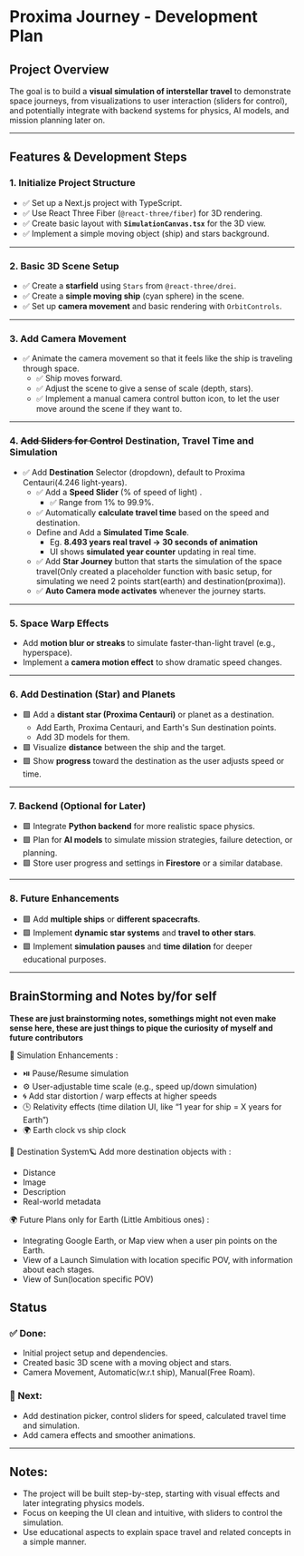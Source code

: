 # Proxima Journey - Development Plan

## Project Overview
The goal is to build a **visual simulation of interstellar travel** to demonstrate space journeys, from visualizations to user interaction (sliders for control), and potentially integrate with backend systems for physics, AI models, and mission planning later on.

---

## Features & Development Steps

### 1. **Initialize Project Structure**
- ✅ Set up a Next.js project with TypeScript.
- ✅ Use React Three Fiber (`@react-three/fiber`) for 3D rendering.
- ✅ Create basic layout with **`SimulationCanvas.tsx`** for the 3D view.
- ✅ Implement a simple moving object (ship) and stars background.

---

### 2. **Basic 3D Scene Setup**
- ✅ Create a **starfield** using `Stars` from `@react-three/drei`.
- ✅ Create a **simple moving ship** (cyan sphere) in the scene.
- ✅ Set up **camera movement** and basic rendering with `OrbitControls`.

---

### 3. **Add Camera Movement**
- ✅ Animate the camera movement so that it feels like the ship is traveling through space.
  - ✅ Ship moves forward.
  - ✅ Adjust the scene to give a sense of scale (depth, stars).
  - ✅ Implement a manual camera control button icon, to let the user move around the scene if they want to. 
  
---

### 4. <strike>**Add Sliders for Control**</strike> **Destination, Travel Time and Simulation** 
- ✅ Add **Destination** Selector (dropdown), default to Proxima Centauri(4.246 light-years).
  - ✅ Add a **Speed Slider** (% of speed of light) .
    - ✅ Range from 1% to 99.9%.
  - ✅ Automatically **calculate travel time** based on the speed and destination.
  - Define and Add a **Simulated Time Scale**.
    - Eg.  **8.493 years real travel → 30 seconds of animation**
    - UI shows **simulated year counter** updating in real time.
  - ✅ Add **Star Journey** button that starts the simulation of the space travel(Only created a placeholder function with basic setup, for simulating we need 2 points start(earth) and destination(proxima)).
  - ✅ **Auto Camera mode activates** whenever the journey starts.

---

### 5. **Space Warp Effects**
- Add **motion blur or streaks** to simulate faster-than-light travel (e.g., hyperspace).
- Implement a **camera motion effect** to show dramatic speed changes.
  
---

### 6. **Add Destination (Star) and Planets**
- 🟩 Add a **distant star (Proxima Centauri)** or planet as a destination.
  - Add Earth, Proxima Centauri, and Earth's Sun destination points.
  - Add 3D models for them.
- 🟩 Visualize **distance** between the ship and the target.
- 🟩 Show **progress** toward the destination as the user adjusts speed or time.

---

### 7. **Backend (Optional for Later)**
- 🟩 Integrate **Python backend** for more realistic space physics.
- 🟩 Plan for **AI models** to simulate mission strategies, failure detection, or planning.
- 🟩 Store user progress and settings in **Firestore** or a similar database.
  
---

### 8. **Future Enhancements**
- 🟩 Add **multiple ships** or **different spacecrafts**.
- 🟩 Implement **dynamic star systems** and **travel to other stars**.
- 🟩 Implement **simulation pauses** and **time dilation** for deeper educational purposes.

---

## BrainStorming and Notes by/for self

**These are just brainstorming notes, somethings might not even make sense here, these are just things to pique the curiosity of myself and future contributors**

🔮 Simulation Enhancements :

- ⏯️ Pause/Resume simulation
- ⚙️ User-adjustable time scale (e.g., speed up/down simulation)
- 🌀 Add star distortion / warp effects at higher speeds
- 🕒 Relativity effects (time dilation UI, like “1 year for ship = X years for Earth”)
- 🌍 Earth clock vs ship clock

🧪 Destination System🪐 Add more destination objects with :
- Distance
- Image
- Description
- Real-world metadata

🌍 Future Plans only for Earth (Little Ambitious ones) :
- Integrating  Google Earth, or Map view when a user pin points on the Earth.
- View of a Launch Simulation with location specific POV, with information about each stages.
- View of Sun(location specific POV)

## Status

### ✅ Done:
- Initial project setup and dependencies.
- Created basic 3D scene with a moving object and stars.
- Camera Movement, Automatic(w.r.t ship), Manual(Free Roam).

### 🔲 Next:
- Add destination picker, control sliders for speed, calculated travel time and simulation.
- Add camera effects and smoother animations.

---

## Notes:
- The project will be built step-by-step, starting with visual effects and later integrating physics models.
- Focus on keeping the UI clean and intuitive, with sliders to control the simulation.
- Use educational aspects to explain space travel and related concepts in a simple manner.
